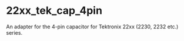 # 22xx_tek_cap_4pin
An adapter for the 4-pin capacitor for Tektronix 22xx (2230, 2232 etc.) series.
